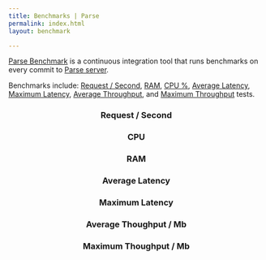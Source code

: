 ```yaml
---
title: Benchmarks | Parse
permalink: index.html
layout: benchmark

---
```


<div class="container padding-top-40 padding-bottom-50" data-nav-waypoint>
  <div class="copy-block">
    <p class="margin-top-10">
      <a href="https://github.com/parse-community/benchmark">Parse Benchmark</a> is a continuous integration tool that runs benchmarks on every commit to <a href="https://github.com/parse-community/parse-dashboard">Parse server</a>.
    </p>
    <p style="text-align:left" class="margin-top-10">
      Benchmarks include:
      <a href="#request-second">Request / Second</a>,
      <a href="#ram">RAM</a>,
      <a href="#cpu">CPU %</a>,
      <a href="#average-latency">Average Latency</a>,
      <a href="#maximum-latency">Maximum Latency</a>,
      <a href="#average-thoughput-mb">Average Throughput</a>, and 
      <a href="#maximum-thoughput-mb">Maximum Throughput</a> tests.
    </p>
  </div>
  <div class="posts">
    <article class="margin-top-40 padding-bottom-40 post">
      <h3 class="h3 h3--blue margin-bottom-10" style="text-align:center">
        Request / Second
      </h3>
      <canvas id="req_per_second" width="1600" height="800"></canvas>
    </article>
    <article class="margin-top-40 padding-bottom-40 post">
      <h3 class="h3 h3--blue margin-bottom-10" style="text-align:center">
        CPU
      </h3>
      <canvas id="cpu" width="1600" height="800"></canvas>
    </article>
    <article class="margin-top-40 padding-bottom-40 post">
      <h3 class="h3 h3--blue margin-bottom-10" style="text-align:center">
        RAM
      </h3>
      <canvas id="ram" width="1600" height="800"></canvas>
    </article>
    <article class="margin-top-40 padding-bottom-40 post">
      <h3 class="h3 h3--blue margin-bottom-10" style="text-align:center">
        Average Latency
      </h3>
      <canvas id="avg_latency" width="1600" height="800"></canvas>
    </article>
    <article class="margin-top-40 padding-bottom-40 post">
      <h3 class="h3 h3--blue margin-bottom-10" style="text-align:center">
        Maximum Latency
      </h3>
      <canvas id="max_latency" width="1600" height="800"></canvas>
    </article>
    <article class="margin-top-40 padding-bottom-40 post">
      <h3 class="h3 h3--blue margin-bottom-10" style="text-align:center">
        Average Thoughput / Mb
      </h3>
      <canvas id="avg_throughput" width="1600" height="800"></canvas>
    </article>
    <article class="margin-top-40 padding-bottom-40 post">
      <h3 class="h3 h3--blue margin-bottom-10" style="text-align:center">
        Maximum Thoughput / Mb
      </h3>
      <canvas id="max_throughput" width="1600" height="800"></canvas>
    </article>
  </div>
</div>
